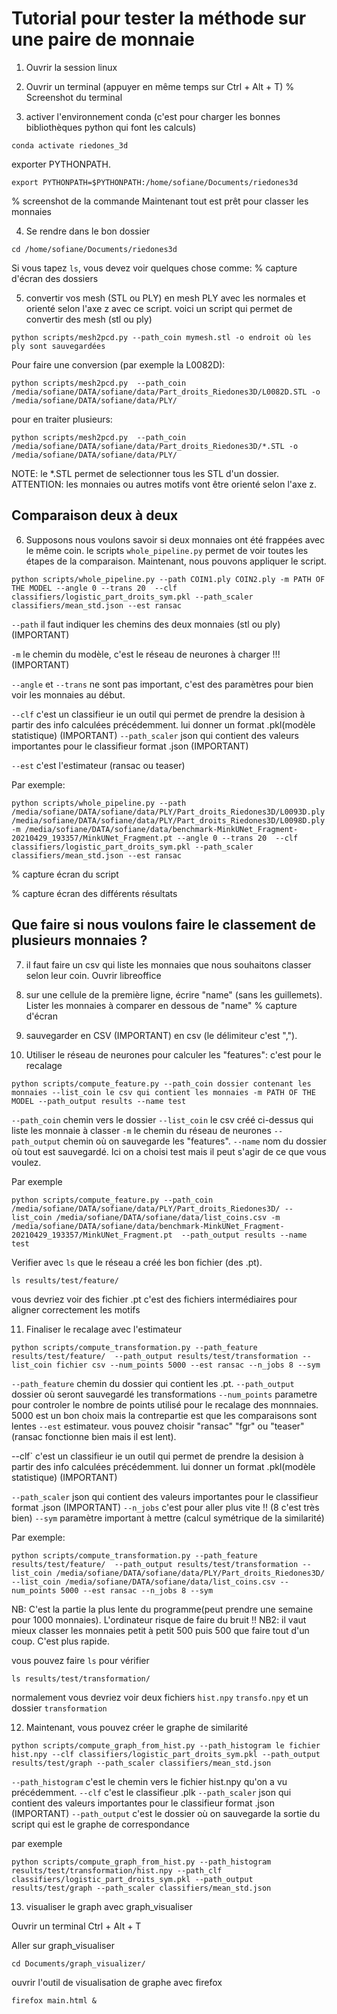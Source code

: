 # Tutorial pour tester la méthode sur une paire de monnaie

1) Ouvrir la session linux

2) Ouvrir un terminal (appuyer en même temps sur Ctrl + Alt + T)
% Screenshot du terminal
3) activer l'environnement conda (c'est pour charger les bonnes bibliothèques python qui font les calculs)
```
conda activate riedones_3d
```

exporter PYTHONPATH.

```
export PYTHONPATH=$PYTHONPATH:/home/sofiane/Documents/riedones3d
```

% screenshot de la commande
Maintenant tout est prêt pour classer les monnaies

4) Se rendre dans le bon dossier
```
cd /home/sofiane/Documents/riedones3d
```

Si vous tapez `ls`, vous devez voir quelques chose comme:
% capture d'écran des dossiers

5) convertir vos mesh (STL ou PLY) en mesh PLY avec les normales et orienté selon l'axe z avec ce script.
voici un script qui permet de convertir des mesh (stl ou ply)

```
python scripts/mesh2pcd.py --path_coin mymesh.stl -o endroit où les ply sont sauvegardées
```
Pour faire une conversion (par exemple la L0082D):
```
python scripts/mesh2pcd.py  --path_coin /media/sofiane/DATA/sofiane/data/Part_droits_Riedones3D/L0082D.STL -o /media/sofiane/DATA/sofiane/data/PLY/
```

pour en traiter plusieurs:
```
python scripts/mesh2pcd.py  --path_coin /media/sofiane/DATA/sofiane/data/Part_droits_Riedones3D/*.STL -o /media/sofiane/DATA/sofiane/data/PLY/
```
NOTE: le *.STL permet de selectionner tous les STL d'un dossier. 
ATTENTION: les monnaies ou autres motifs vont être orienté selon l'axe z. 

## Comparaison deux à deux
6) Supposons nous voulons savoir si deux monnaies ont été frappées avec le même coin. le scripts `whole_pipeline.py` permet de voir toutes les étapes de la comparaison.
Maintenant, nous pouvons appliquer le script. 
```
python scripts/whole_pipeline.py --path COIN1.ply COIN2.ply -m PATH OF THE MODEL --angle 0 --trans 20  --clf classifiers/logistic_part_droits_sym.pkl --path_scaler classifiers/mean_std.json --est ransac
```

`--path` il faut indiquer les chemins des deux monnaies (stl ou ply) (IMPORTANT)

`-m` le chemin du modèle, c'est le réseau de neurones à charger !!! (IMPORTANT)

`--angle` et `--trans` ne sont pas important, c'est des paramètres pour bien voir les monnaies au début.

`--clf` c'est un classifieur ie un outil qui permet de prendre la desision à partir des info calculées précédemment. lui donner un format .pkl(modèle statistique)  (IMPORTANT)
`--path_scaler` json qui contient des valeurs importantes pour le classifieur format .json (IMPORTANT)

`--est` c'est l'estimateur (ransac ou teaser)

Par exemple:
```
python scripts/whole_pipeline.py --path /media/sofiane/DATA/sofiane/data/PLY/Part_droits_Riedones3D/L0093D.ply /media/sofiane/DATA/sofiane/data/PLY/Part_droits_Riedones3D/L0098D.ply -m /media/sofiane/DATA/sofiane/data/benchmark-MinkUNet_Fragment-20210429_193357/MinkUNet_Fragment.pt --angle 0 --trans 20  --clf classifiers/logistic_part_droits_sym.pkl --path_scaler classifiers/mean_std.json --est ransac
```

% capture écran du script

% capture écran des différents résultats



## Que faire si nous voulons faire le classement de plusieurs monnaies ?

7) il faut faire un csv qui liste les monnaies que nous souhaitons classer selon leur coin.
Ouvrir libreoffice

8) sur une cellule de la première ligne, écrire "name" (sans les guillemets).
Lister les monnaies à comparer en dessous de "name"
% capture d'écran

9) sauvegarder en CSV (IMPORTANT) en csv (le délimiteur c'est ",").

10) Utiliser le réseau de neurones pour calculer les "features": c'est pour le recalage
```
python scripts/compute_feature.py --path_coin dossier contenant les monnaies --list_coin le csv qui contient les monnaies -m PATH OF THE MODEL --path_output results --name test
```
`--path_coin` chemin vers le dossier
`--list_coin` le csv créé ci-dessus qui liste les monnaie à classer
`-m` le chemin du réseau de neurones
 `--path_output` chemin où on sauvegarde les "features".
 `--name` nom du dossier où tout est sauvegardé. Ici on a choisi test mais il peut s'agir de ce que vous voulez.

Par exemple
```
python scripts/compute_feature.py --path_coin /media/sofiane/DATA/sofiane/data/PLY/Part_droits_Riedones3D/ --list_coin /media/sofiane/DATA/sofiane/data/list_coins.csv -m /media/sofiane/DATA/sofiane/data/benchmark-MinkUNet_Fragment-20210429_193357/MinkUNet_Fragment.pt  --path_output results --name test
```

Verifier avec `ls` que le réseau a créé les bon fichier (des .pt).

```
ls results/test/feature/
```

vous devriez voir des fichier .pt c'est des fichiers intermédiaires pour aligner correctement les motifs

11) Finaliser le recalage avec l'estimateur

```
python scripts/compute_transformation.py --path_feature results/test/feature/  --path_output results/test/transformation --list_coin fichier csv --num_points 5000 --est ransac --n_jobs 8 --sym
```

`--path_feature` chemin du dossier qui contient les .pt.
`--path_output` dossier où seront sauvegardé les transformations
`--num_points` parametre pour controler le nombre de points utilisé pour le recalage des monnnaies. 5000 est un bon choix mais la contrepartie est que les comparaisons sont lentes
`--est` estimateur. vous pouvez choisir "ransac" "fgr" ou "teaser" (ransac fonctionne bien mais il est lent).

--clf` c'est un classifieur ie un outil qui permet de prendre la desision à partir des info calculées précédemment. lui donner un format .pkl(modèle statistique)  (IMPORTANT)

`--path_scaler` json qui contient des valeurs importantes pour le classifieur format .json (IMPORTANT)
`--n_jobs` c'est pour aller plus vite !! (8 c'est très bien)
`--sym` paramètre important à mettre (calcul symétrique de la similarité)


Par exemple:
```
python scripts/compute_transformation.py --path_feature results/test/feature/  --path_output results/test/transformation --list_coin /media/sofiane/DATA/sofiane/data/PLY/Part_droits_Riedones3D/ --list_coin /media/sofiane/DATA/sofiane/data/list_coins.csv --num_points 5000 --est ransac --n_jobs 8 --sym
```

NB: C'est la partie la plus lente du programme(peut prendre une semaine pour 1000 monnaies). L'ordinateur risque de faire du bruit !!
NB2: il vaut mieux classer les monnaies petit à petit 500 puis 500 que faire tout d'un coup. C'est plus rapide.


vous pouvez faire `ls` pour vérifier
```
ls results/test/transformation/
```
normalement vous devriez voir deux fichiers `hist.npy`  `transfo.npy`  et un dossier `transformation`

12) Maintenant, vous pouvez créer le graphe de similarité
```
python scripts/compute_graph_from_hist.py --path_histogram le fichier hist.npy --clf classifiers/logistic_part_droits_sym.pkl --path_output results/test/graph --path_scaler classifiers/mean_std.json
```

`--path_histogram` c'est le chemin vers le fichier hist.npy qu'on a vu précédemment.
`--clf` c'est le classifieur .plk
`--path_scaler` json qui contient des valeurs importantes pour le classifieur format .json (IMPORTANT)
`--path_output` c'est le dossier où on sauvegarde la sortie du script qui est le graphe de correspondance

par exemple
```
python scripts/compute_graph_from_hist.py --path_histogram results/test/transformation/hist.npy --path_clf classifiers/logistic_part_droits_sym.pkl --path_output results/test/graph --path_scaler classifiers/mean_std.json
```

13) visualiser le graph avec graph_visualiser

Ouvrir un terminal Ctrl + Alt + T

Aller sur graph_visualiser
```
cd Documents/graph_visualizer/
```

ouvrir l'outil de visualisation de graphe avec firefox
```
firefox main.html &
```
